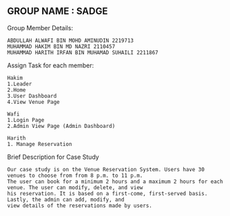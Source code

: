 
## GROUP NAME : SADGE

Group Member Details:
```
ABDULLAH ALWAFI BIN MOHD AMINUDIN 2219713
MUHAMMAD HAKIM BIN MD NAZRI 2110457
MUHAMMAD HARITH IRFAN BIN MUHAMAD SUHAILI 2211867
```

Assign Task for each member:
```
Hakim
1.Leader
2.Home
3.User Dashboard
4.View Venue Page

Wafi
1.Login Page
2.Admin View Page (Admin Dashboard)

Harith
1. Manage Reservation
```

Brief Description for Case Study
```
Our case study is on the Venue Reservation System. Users have 30 venues to choose from from 8 p.m. to 11 p.m.
The user can book for a minimum 2 hours and a maximum 2 hours for each venue. The user can modify, delete, and view
his reservation. It is based on a first-come, first-served basis. Lastly, the admin can add, modify, and
view details of the reservations made by users.
```

